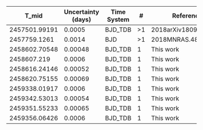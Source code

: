 |T_mid|Uncertainty (days)           |Time System|#                                            |Reference                           |
|-----|-----------------------------|-----------|---------------------------------------------|------------------------------------|
|2457501.99191|0.0005                       |BJD_TDB    |>1                                           |2018arXiv180907709A                 |
|2457759.1261|0.0014                       |BJD        |>1                                           |2018MNRAS.481.4960R                 |
|2458602.70548|0.00048                      |BJD_TDB    |1                                            |This work                           |
|2458607.219|0.0006                       |BJD_TDB    |1                                            |This work                           |
|2458616.24146|0.00052                      |BJD_TDB    |1                                            |This work                           |
|2458620.75155|0.00069                      |BJD_TDB    |1                                            |This work                           |
|2459338.01917|0.0006                       |BJD_TDB    |1                                            |This work                           |
|2459342.53013|0.00054                      |BJD_TDB    |1                                            |This work                           |
|2459351.55233|0.00065                      |BJD_TDB    |1                                            |This work                           |
|2459356.06426|0.0006                       |BJD_TDB    |1                                            |This work                           |
